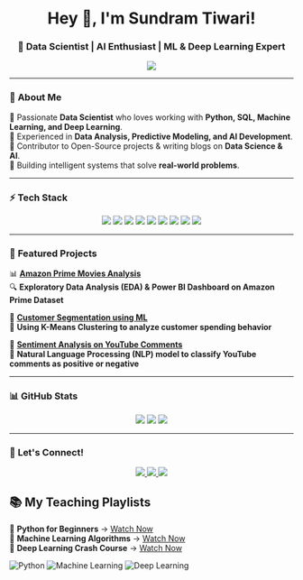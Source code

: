 <h1 align="center">Hey 👋, I'm Sundram Tiwari! </h1>
<h3 align="center">🚀 Data Scientist | AI Enthusiast | ML & Deep Learning Expert</h3>

<p align="center">
  <img src="https://readme-typing-svg.herokuapp.com?color=%2336BCF7&size=24&center=true&vCenter=true&width=600&height=50&lines=Welcome+to+My+GitHub!;Data+Science+%7C+Machine+Learning+%7C+AI+%7C+Python;Building+Models+to+Predict+the+Future!">
</p>

---

### 🌟 **About Me**
🔹 Passionate **Data Scientist** who loves working with **Python, SQL, Machine Learning, and Deep Learning**.  
🔹 Experienced in **Data Analysis, Predictive Modeling, and AI Development**.  
🔹 Contributor to Open-Source projects & writing blogs on **Data Science & AI**.  
🔹 Building intelligent systems that solve **real-world problems**.  

---

### ⚡ **Tech Stack**
<p align="center">
  <img src="https://img.shields.io/badge/Python-3776AB?style=for-the-badge&logo=python&logoColor=white"/>
  <img src="https://img.shields.io/badge/SQL-4479A1?style=for-the-badge&logo=mysql&logoColor=white"/>
  <img src="https://img.shields.io/badge/Power%20BI-F2C811?style=for-the-badge&logo=powerbi&logoColor=black"/>
  <img src="https://img.shields.io/badge/Tableau-E97627?style=for-the-badge&logo=tableau&logoColor=white"/>
  <img src="https://img.shields.io/badge/Scikit--Learn-F7931E?style=for-the-badge&logo=scikitlearn&logoColor=white"/>
  <img src="https://img.shields.io/badge/TensorFlow-FF6F00?style=for-the-badge&logo=tensorflow&logoColor=white"/>
  <img src="https://img.shields.io/badge/PyTorch-EE4C2C?style=for-the-badge&logo=pytorch&logoColor=white"/>
  <img src="https://img.shields.io/badge/Streamlit-FF4B4B?style=for-the-badge&logo=streamlit&logoColor=white"/>
  <img src="https://img.shields.io/badge/GitHub-181717?style=for-the-badge&logo=github&logoColor=white"/>
</p>

---

### 🚀 **Featured Projects**
📊 **[Amazon Prime Movies Analysis](https://github.com/yourusername/amazon-prime-analysis)**  
🔍 **Exploratory Data Analysis (EDA) & Power BI Dashboard on Amazon Prime Dataset**  

🤖 **[Customer Segmentation using ML](https://github.com/yourusername/customer-segmentation)**  
🧠 **Using K-Means Clustering to analyze customer spending behavior**  

📢 **[Sentiment Analysis on YouTube Comments](https://github.com/yourusername/youtube-comments-sentiment)**  
🔬 **Natural Language Processing (NLP) model to classify YouTube comments as positive or negative**  

---

### 📊 **GitHub Stats**
<p align="center">
  <img src="https://github-readme-streak-stats.herokuapp.com/?user=yourusername&theme=dark"/>
  <img src="https://github-readme-stats.vercel.app/api?username=yourusername&show_icons=true&theme=radical"/>
  <img src="https://github-readme-stats.vercel.app/api/top-langs/?username=yourusername&layout=compact&theme=tokyonight"/>
</p>

---

### 📣 **Let's Connect!**
<p align="center">
  <a href="https://https://www.linkedin.com/in/sundram-tiwari-76520022b/" target="_blank">
    <img src="https://img.shields.io/badge/LinkedIn-Connect-blue?style=for-the-badge&logo=linkedin"/>
  </a>
  <a href="https://github.com/Sundram22/" target="_blank">
    <img src="https://img.shields.io/badge/GitHub-Follow-black?style=for-the-badge&logo=github"/>
  </a>
  <a href="mailto:sundramt2208@gmail.com" target="_blank">
    <img src="https://img.shields.io/badge/Gmail-Send-red?style=for-the-badge&logo=gmail"/>
  </a>
</p>



## 📚 My Teaching Playlists  
🎥 **Python for Beginners** → [Watch Now](https://www.youtube.com/playlist?list=YOUR_PLAYLIST_ID)  
🎥 **Machine Learning Algorithms** → [Watch Now](https://www.youtube.com/playlist?list=YOUR_PLAYLIST_ID)  
🎥 **Deep Learning Crash Course** → [Watch Now](https://www.youtube.com/playlist?list=YOUR_PLAYLIST_ID)  

![Python](https://img.shields.io/badge/Python-3776AB?style=for-the-badge&logo=python&logoColor=white)
![Machine Learning](https://img.shields.io/badge/Machine%20Learning-FF6F00?style=for-the-badge&logo=scikit-learn&logoColor=white)
![Deep Learning](https://img.shields.io/badge/Deep%20Learning-4285F4?style=for-the-badge&logo=tensorflow&logoColor=white)


